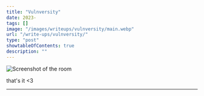 ```yaml
---
title: "Vulnversity"
date: 2023-
tags: []
image: "/images/writeups/vulnversity/main.webp"
url: "/write-ups/vulnversity/"
type: "post"
showtableOfContents: true
description: ""
---
```


![Screenshot of the room]("/img/writeups/2023/vulnversity/main.png")

that's it <3

---

  
